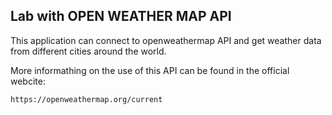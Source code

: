 ## Lab with OPEN WEATHER MAP API

This application can connect to openweathermap API and get weather data from different cities around the world.

More informathing on the use of this API can be found in the official webcite:

    https://openweathermap.org/current


